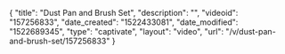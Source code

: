 {
    "title": "Dust Pan and Brush Set",
    "description": "",
    "videoid": "157256833",
    "date_created": "1522433081",
    "date_modified": "1522689345",
    "type": "captivate",
    "layout": "video",
    "url": "\/v\/dust-pan-and-brush-set\/157256833"
}